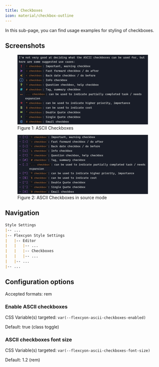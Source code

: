 ```yaml
---
title: Checkboxes
icon: material/checkbox-outline
---
```


In this sub-page, you can find usage examples for styling of checkboxes.

## Screenshots
<figure markdown="span">
    <img src="../../../../assets/screenshots/ascii_checkboxes1.png" width="800">
    <figcaption>Figure 1: ASCII Checkboxes</figcaption>
</figure>

<figure markdown="span">
    <img src="../../../../assets/screenshots/ascii_checkboxes2.png" width="800">
    <figcaption>Figure 2: ASCII Checkboxes in source mode</figcaption>
</figure>

## Navigation
```md
Style Settings
|-- ...
|-- Flexcyon Style Settings
|   |-- Editor
|   |   |-- ...
|   |   |-- Checkboxes
|   |   |-- ...
|   |-- ...
|-- ...
```

## Configuration options
Accepted formats: rem

### Enable ASCII checkboxes
CSS Variable(s) targeted: `var(--flexcyon-ascii-checkboxes-enabled)`

Default: true (class toggle)

### ASCII checkboxes font size
CSS Variable(s) targeted: `var(--flexcyon-ascii-checkboxes-font-size)`

Default: 1.2 (rem)